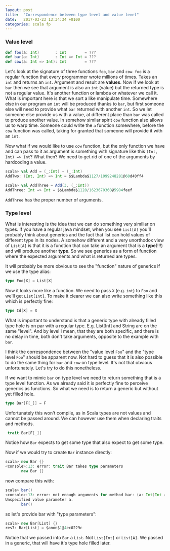 ```yaml
---
layout: post
title:  "Correspondence between type level and value level"
date:   2017-03-23 13:34:34 +0100
categories: scala fp
---
```



### Value level

```scala
def foo(a: Int)       : Int        = ???
def bar(a: Int)       : Int => Int = ???
def cow(a: Int => Int): Int        = ???
```

Let's look at the signature of three functions `foo`, `bar` and `cow`.
`foo` is a regular function that every programmer wrote millions of times.
Takes an `int` and returns an `int`. Argument and result are **values**.
Now if we look at `bar` then we see that argument is also an `int` (value) but
the returned type is not a regular value. It's another function or lambda or
whatever we call it.
What is important here is that we sort a like manipulate time. Somewhere else in
our program an `int` will be produced thanks to `bar`, but first someone else
will need to provide what `bar` returned with another `int`. So we let someone
else provide us with a value, at different place than `bar` was called to
produce another value. In somehow similar spirit `cow` function also allows us
to warp time. Someone could write the `a` function somewhere, before the `cow`
function was called, taking for granted that someone will provide it with an
`int`.

Now what if we would like to use `cow` function, but the only function we have
and can pass to it as argument is something with signature like this
`(Int, Int) => Int`? What then? We need to get rid of one of the arguments by
hardcoding a value.

```scala
scala> val Add = (_:Int) + (_:Int)
AddTwo: (Int, Int) => Int = $$Lambda$1127/1099248281@60d40ff4

scala> val AddThree = Add(3, (_:Int))
AddThree: Int => Int = $$Lambda$1128/1623670360@5984feef
```

`AddThree` has the proper number of arguments.


### Type level
What is interesting is the idea that we can do something very similiar on types.
If you have a regular java mindset, when you see `List[A]` you'll probably think
about generics and the fact that list can hold values of different type in its
nodes. A somehow different and a very unorthodox view of `List[A]` is that it is
a function that can take an argument that is a **type**(!!!) and will produce
another **type**. So we see generics as a form of function where the expected
arguments and what is returned are types.

It will probably be more obvious to see the "function" nature of generics if we
use the type alias:

```scala
type Foo[X] = List[X]
```

Now it looks more like a function. We need to pass `X` (e.g. `int`) to `Foo` and
we'll get `List[Int]`. To make it clearer we can also write something like this
which is perfectly fine:

```scala
type Id[X] = X
```

What is important to understand is that a generic type with already filled type
hole is on par with a regular type. E.g. List[Int] and String are on the same
"level". And by level I mean, that they are both specific, and there is no
delay in time, both don't take arguments, opposite to the example with `bar`.


I think the correspondence between the "value level `Foo`" and the "type level
`Foo`" should be apparent now. Not hard to guess that it is also possible to do
the same thing for `bar` and `cow` on type level. It's not that obvious
unfortunately. Let's try to do this nonetheless.

If we want to mimic `bar` on type level we need to return something that is a
type level function. As we already said it is perfectly fine to perceive
generics as functions. So what we need is to return a generic but without yet
filled hole.

```scala
type Bar[F[_]] = F
```

Unfortunately this won't compile, as in Scala types are not values and cannot be
passed around. We can however use them when declaring traits and methods.

```scala
 trait Bar[F[_]]
```

Notice how `Bar` expects to get some type that also expect to get some type.

Now if we would try to create `Bar` instance directly:

```scala
scala> new Bar {}
<console>:13: error: trait Bar takes type parameters
       new Bar {}
```

now compare this with:

```scala
scala> bar()
<console>:13: error: not enough arguments for method bar: (a: Int)Int => Int.
Unspecified value parameter a.
       bar()
```

so let's provide bar with "type parameters":

```scala
scala> new Bar[List] {}
res7: Bar[List] = $anon$1@4ec0229c
```

Notice that we passed into `Bar` a `List`. Not `List[Int]` or `List[A]`.
We passed in a generic, that will have it's type hole filled later.
